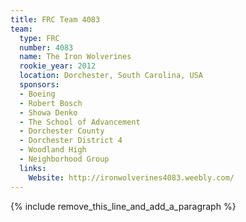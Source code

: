 ```yaml
---
title: FRC Team 4083
team:
  type: FRC
  number: 4083
  name: The Iron Wolverines
  rookie_year: 2012
  location: Dorchester, South Carolina, USA
  sponsors:
  - Boeing
  - Robert Bosch
  - Showa Denko
  - The School of Advancement
  - Dorchester County
  - Dorchester District 4
  - Woodland High
  - Neighborhood Group
  links:
    Website: http://ironwolverines4083.weebly.com/
---
```


{% include remove_this_line_and_add_a_paragraph %}